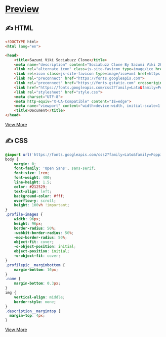 # <a href="https://szb.sazumiviki.com">Preview</a>

## &#x270d; HTML

```html
<!DOCTYPE html>
<html lang="en">

<head>
    <title>Sazumi Viki Sociabuzz Clone</title>
    <meta name="description" content="Sociabuzz Clone By Sazumi Viki 2008 - 2022">
    <link rel="alternate icon" class=js-site-favicon type=image/ico href=https://dev.sazumiviki.com/favku>
    <link rel=icon class=js-site-favicon type=image/ico+xml href=https://dev.sazumiviki.com/favku>
    <link rel="preconnect" href="https://fonts.googleapis.com">
    <link rel="preconnect" href="https://fonts.gstatic.com" crossorigin>
    <link href="https://fonts.googleapis.com/css2?family=Lato&family=Poppins:wght@100;200&display=swap" rel="stylesheet">
    <link rel="stylesheet" href="style.css">
    <meta charset="UTF-8">
    <meta http-equiv="X-UA-Compatible" content="IE=edge">
    <meta name="viewport" content="width=device-width, initial-scale=1.0">
    <title>Document</title>
</head>
```
<a href="https://cdn.jsdelivr.net/gh/SazumiVicky/sociabuzz-clone@main/index.html">View More</a>

## &#x270d; CSS

```css
@import url('https://fonts.googleapis.com/css2?family=Lato&family=Poppins:wght@100;200&display=swap');
body {
    margin: 0;
    font-family: 'Open Sans', sans-serif;   
    font-size: 1rem;
    font-weight: 400;
    line-height: 1.5;
    color: #212529;
    text-align: left;
    background-color: #fff;
    overflow-y: scroll;
    height: 100vh !important;
}
.profile-images {
    width: 96px;
    height: 96px;
    border-radius: 50%;
    -webkit-border-radius: 50%;
    -moz-border-radius: 50%;
    object-fit: cover;
    -o-object-position: initial;
    object-position: initial;
    -o-object-fit: cover;
}
.profilepic__marginbottom {
    margin-bottom: 10px;
}
.name {
    margin-bottom: 0.3px;
}
img {
    vertical-align: middle;
    border-style: none;
}
.description__margintop {
  margin-top: 4px;
}
```
<a href="https://cdn.jsdelivr.net/gh/SazumiVicky/sociabuzz-clone@main/style.css">View More</a>
